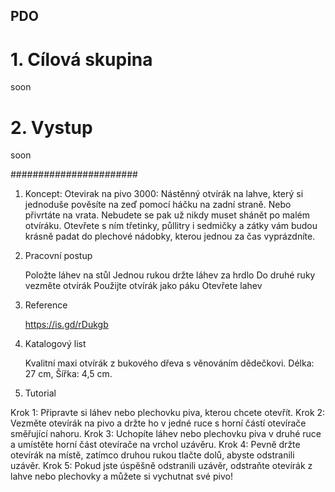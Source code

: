 ## PDO

# 1. Cílová skupina
soon

# 2. Vystup
soon


#######################
1. Koncept: 
	Otevirak na pivo 3000: Nástěnný otvírák na lahve, který si jednoduše pověsíte na zeď 			pomocí háčku na zadní straně. Nebo přivrtáte na vrata. Nebudete se pak už nikdy muset 		shánět po malém otvíráku. Otevřete s ním třetinky, půllitry i sedmičky a zátky vám budou 		krásně padat do plechové nádobky, kterou jednou za čas vyprázdníte.

2. Pracovní postup 

	Položte láhev na stůl
	Jednou rukou držte láhev za hrdlo
	Do druhé ruky vezměte otvírák
	Použijte otvírák jako páku
	Otevřete lahev

3. Reference 

	https://is.gd/rDukgb

4. Katalogový list

	Kvalitní maxi otvírák z bukového dřeva s věnováním dědečkovi. Délka: 27 cm, Šířka: 4,5 		cm.

5. Tutorial

Krok 1: Připravte si láhev nebo plechovku piva, kterou chcete otevřít.
Krok 2: Vezměte otevírák na pivo a držte ho v jedné ruce s horní částí otevírače směřující nahoru.
Krok 3: Uchopíte láhev nebo plechovku piva v druhé ruce a umístěte horní část otevírače na vrchol uzávěru.
Krok 4: Pevně držte otevírák na místě, zatímco druhou rukou tlačte dolů, abyste odstranili uzávěr.
Krok 5: Pokud jste úspěšně odstranili uzávěr, odstraňte otevírák z lahve nebo plechovky a můžete si vychutnat své pivo!
	
